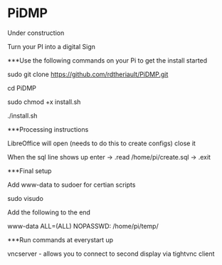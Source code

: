 # PiDMP

Under construction

Turn your PI into a digital Sign

***Use the following commands on your Pi to get the install started


sudo git clone https://github.com/rdtheriault/PiDMP.git

cd PiDMP

sudo chmod +x install.sh

./install.sh


***Processing instructions

LibreOffice will open (needs to do this to create configs) close it

When the sql line shows up enter -> .read /home/pi/create.sql   -> .exit


***Final setup

Add www-data to sudoer for certian scripts

sudo visudo

Add the following to the end

www-data ALL=(ALL) NOPASSWD: /home/pi/temp/


***Run commands at everystart up

vncserver - allows you to connect to second display via tightvnc client

